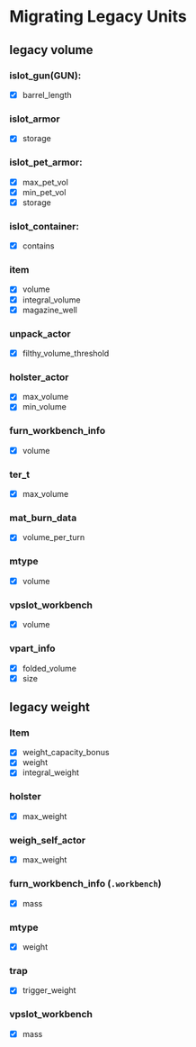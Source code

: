 # Migrating Legacy Units

## legacy volume

### islot_gun(GUN):

- [x] barrel_length

### islot_armor

- [x] storage

### islot_pet_armor:

- [x] max_pet_vol
- [x] min_pet_vol
- [x] storage

### islot_container:

- [x] contains

### item

- [x] volume
- [x] integral_volume
- [x] magazine_well

### unpack_actor

- [x] filthy_volume_threshold

### holster_actor

- [x] max_volume
- [x] min_volume

### furn_workbench_info

- [x] volume

### ter_t

- [x] max_volume

### mat_burn_data

- [x] volume_per_turn

### mtype

- [x] volume

### vpslot_workbench

- [x] volume

### vpart_info

- [x] folded_volume
- [x] size

## legacy weight

### Item

- [x] weight_capacity_bonus
- [x] weight
- [x] integral_weight

### holster

- [x] max_weight

### weigh_self_actor

- [x] max_weight

### furn_workbench_info (`.workbench`)

- [x] mass

### mtype

- [x] weight

### trap

- [x] trigger_weight

### vpslot_workbench

- [x] mass
